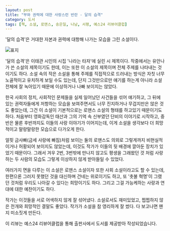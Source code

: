 ```yaml
---
layout: post
title: "부와 권력에 대한 사랑스런 반란 - 달의 습격"
category: 도서
tags: [책, 소설, 로맨스, 송은일, 나남, 서평, 예스24 리뷰어클럽]
---
```


'달의 습격'은
거대한 자본과 권력에 대항해 나가는 모습을 그린 소설이다.

![표지](https://lh3.googleusercontent.com/SpVDwC6Qoexc61jLVeYLxVpwj9Gj2rXdssMLfQaITE7PKP4KihMVbUIYI2SrQuBePbu0pzMoKjoL0Q=s480)

'달의 습격'은 이태관 시인의 시집 '나라는 타자'에 실린 시 제목이다.
작중에서는 유안나가 쓴 소설의 제목이기도 한데,
이는 또한 이 소설의 제목이며
전체 주제를 나타내는 것이기도 하다.
소설 속의 작은 소설을 통해 주제를 직접적으로 드러내는 방식은
자칫 너무 노골적이고 유치하게 보일 수도 있는데,
단지 그것만으로만 얘기를 하는게 아니라
소설 전체에 잘 녹아있기 때문에 이상하거나 나빠 보이지는 않았다.

한국 사회의 정치, 사회적인 문제들을
실제 일어났던 사건들을 섞어 얘기하고,
그 뒤에 있는 권력자들에게 저항하는 모습을 보여주면서도
너무 진지하거나 무겁지만은 않은 것도 좋았는데,
그건 이 소설이 기본적으로는 로맨스 소설의 형태를 하고있기 때문이기도 하다.
처음부터 영화감독인 태산과 그의 기억 속 신부였던 단비의 이야기로 시작하고,
중반은 물론 후반까지도 이들의 사랑 이야기가 이어지는데,
이게 소설을 생각보다 더 희망적이고 말랑말랑한 모습으로 다가오게 한다.

얼핏 금사빠(금세 사랑에 빠짐)처럼 보이는 둘의 로맨스도
의외로 그렇게까지 비현실적이거나 허황되어 보이지도 않았는데,
이것도 작가가 이들의 뒷 배경에 깔아둔 장치가 있었기 때문이다.
그래서 겨우 2번, 3번밖에 만나지 않고도
평생을 그래왔던 것 처럼 사랑하는 두 사람의 모습도
그렇게 이상하지 않게 받아들일 수 있었다.

여러가지 면을 다루는 이 소설은
로맨스 소설이자 또한 사회 소설이라고도 할 수 있는데,
한편으론 그러지 못했던 것을 대신하며 건네는 위로이기도 하고,
또 '촛불 혁명'이 그랬던 것처럼 우리도 나아갈 수 있다는 희망이기도 하다.
그리고 그걸 가능케하는 사랑과 연대에 대한 예찬이기도 하다.

작가는 이것들을 서로 어색하지 않게 잘 섞어냈다.
소설로서도 재미있었고,
찝찝하지 않은 전개와 희망적인 결말도 좋았다.
작가가 소설을 참 영리하게 잘 썼다.
다 보고나면 왠지 미소짓게 만든다.



<div class="im im-info">
이 리뷰는 예스24 리뷰어클럽을 통해 출판사에서 도서를 제공받아 작성되었습니다.
</div>
